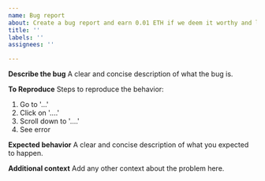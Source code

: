 ```yaml
---
name: Bug report
about: Create a bug report and earn 0.01 ETH if we deem it worthy and label it "critical-bug"
title: ''
labels: ''
assignees: ''

---
```


<!--
We support Octobay Rewards! Configure an Ethereum address in your profile repository (github.com/<username>/<username>) by adding a .octobay.json with the following content:

{
  "address": "your ETH address"
}

If we accept your bug report and label it "critical-bug" you will automatically receive 0.001 ETH.
-->

**Describe the bug**
A clear and concise description of what the bug is.

**To Reproduce**
Steps to reproduce the behavior:
1. Go to '...'
2. Click on '....'
3. Scroll down to '....'
4. See error

**Expected behavior**
A clear and concise description of what you expected to happen.

**Additional context**
Add any other context about the problem here.

